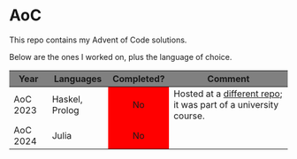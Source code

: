 # AoC

This repo contains my Advent of Code solutions.

Below are the ones I worked on, plus the language of choice.

<div id="heatmap" class="heatmap">

  Year   | Languages | Completed? | Comment
  ----   | --------- | :--------: | -------
AoC 2023 | Haskel, Prolog | <div class="redtd">No</div> | Hosted at a [different repo](https://github.com/ELthomasoPostfix/Programming-Paradigms); it was part of a university course.
AoC 2024 | Julia | <div class="redtd">No</div> |

</div>





<style>
    .heatmap th {
        background: grey;
        word-wrap: break-word;
        text-align: center;
    }

    /* Dummy classes. We use their presence/absence to conditionally style. */
    .redtd {}
    .greentd {}

    /* Any table cell (td) that has a red (green) child
      should have a red (green) bg. */
    td:has(.redtd) {
        background: red;
        text-align: center;
    }
    td:has(.greentd) {
        background: green;
        text-align: center;
    }
</style>